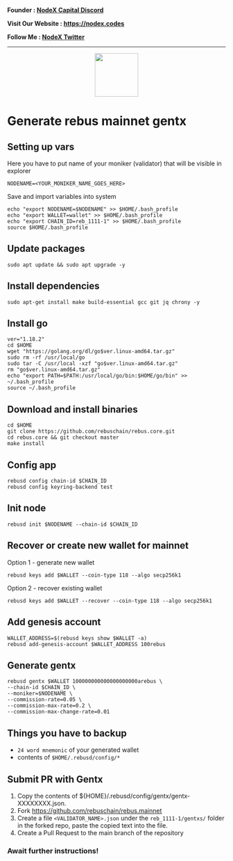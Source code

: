 <strong><p style="font-size:14px" align="left">Founder :
<a href="https://discord.gg/JqQNcwff2e" target="_blank">NodeX Capital Discord</a></p></strong>
<strong><p style="font-size:14px" align="left">Visit Our Website : 
<a href="https://nodex.codes/" target="_blank">https://nodex.codes</a></p></strong>
<strong><p style="font-size:14px" align="left">Follow Me :
<a href="https://twitter.com/nodexploit/" target="_blank">NodeX Twitter</a></p></strong>
<hr>

<p align="center">
  <img height="100" height="auto" src="https://user-images.githubusercontent.com/50621007/177221972-75fcf1b3-6e95-44dd-b43e-e32377685af8.png">
</p>

# Generate rebus mainnet gentx

## Setting up vars
Here you have to put name of your moniker (validator) that will be visible in explorer
```
NODENAME=<YOUR_MONIKER_NAME_GOES_HERE>
```

Save and import variables into system
```
echo "export NODENAME=$NODENAME" >> $HOME/.bash_profile
echo "export WALLET=wallet" >> $HOME/.bash_profile
echo "export CHAIN_ID=reb_1111-1" >> $HOME/.bash_profile
source $HOME/.bash_profile
```

## Update packages
```
sudo apt update && sudo apt upgrade -y
```

## Install dependencies
```
sudo apt-get install make build-essential gcc git jq chrony -y
```

## Install go
```
ver="1.18.2"
cd $HOME
wget "https://golang.org/dl/go$ver.linux-amd64.tar.gz"
sudo rm -rf /usr/local/go
sudo tar -C /usr/local -xzf "go$ver.linux-amd64.tar.gz"
rm "go$ver.linux-amd64.tar.gz"
echo "export PATH=$PATH:/usr/local/go/bin:$HOME/go/bin" >> ~/.bash_profile
source ~/.bash_profile
```

## Download and install binaries
```
cd $HOME
git clone https://github.com/rebuschain/rebus.core.git 
cd rebus.core && git checkout master
make install
```

## Config app
```
rebusd config chain-id $CHAIN_ID
rebusd config keyring-backend test
```

## Init node
```
rebusd init $NODENAME --chain-id $CHAIN_ID
```

## Recover or create new wallet for mainnet
Option 1 - generate new wallet
```
rebusd keys add $WALLET --coin-type 118 --algo secp256k1
```

Option 2 - recover existing wallet
```
rebusd keys add $WALLET --recover --coin-type 118 --algo secp256k1
```

## Add genesis account
```
WALLET_ADDRESS=$(rebusd keys show $WALLET -a)
rebusd add-genesis-account $WALLET_ADDRESS 100rebus
```

## Generate gentx
```
rebusd gentx $WALLET 100000000000000000000arebus \
--chain-id $CHAIN_ID \
--moniker=$NODENAME \
--commission-rate=0.05 \
--commission-max-rate=0.2 \
--commission-max-change-rate=0.01
```

## Things you have to backup
- `24 word mnemonic` of your generated wallet
- contents of `$HOME/.rebusd/config/*`

## Submit PR with Gentx
1. Copy the contents of ${HOME}/.rebusd/config/gentx/gentx-XXXXXXXX.json.
2. Fork https://github.com/rebuschain/rebus.mainnet
3. Create a file `<VALIDATOR_NAME>.json` under the `reb_1111-1/gentxs/` folder in the forked repo, paste the copied text into the file.
4. Create a Pull Request to the main branch of the repository

### Await further instructions!